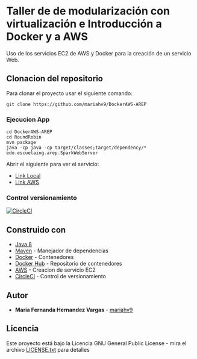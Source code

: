 # Taller de de modularización con virtualización e Introducción a Docker y a AWS

Uso de los servicios EC2 de AWS y Docker para la creación de un servicio Web.

## Clonacion del repositorio 

Para clonar el proyecto usar el siguiente comando:

```
git clone https://github.com/mariahv9/DockerAWS-AREP
```

### Ejecucion App

```
cd DockerAWS-AREP
cd RoundRobin
mvn package
java -cp java -cp target/classes;target/dependency/* edu.escuelaing.arep.SparkWebServer
```

Abrir el siguiente para ver el servicio:

* [Link Local](http://localhost:4567/index)
* [Link AWS](ec2-100-25-34-176.compute-1.amazonaws.com:51004/index)

### Control versionamiento

[![CircleCI](https://circleci.com/gh/mariahv9/DockerAWS-AREP.svg?style=svg&circle-token=fa8c51f3bedd926b133267148a5e3c22e1617f4a)](https://app.circleci.com/pipelines/github/mariahv9/DockerAWS-AREP)

## Construido con 

* [Java 8](https://www.java.com/es/about/whatis_java.jsp)
* [Maven](https://maven.apache.org/) - Manejador de dependencias
* [Docker](https://www.docker.com/) - Contenedores
* [Docker Hub](https://hub.docker.com/) - Repositorio de contenedores
* [AWS](https://console.aws.amazon.com/ec2/v2/home?region=us-east-1#Home:) - Creacion de servicio EC2
* [CircleCI](https://circleci.com/) - Control de versionamiento


## Autor

* **Maria Fernanda Hernandez Vargas** - [mariahv9](https://github.com/mariahv9)


## Licencia

Este proyecto está bajo la Licencia GNU General Public License - mira el archivo [LICENSE.txt](LICENSE.txt) para detalles


